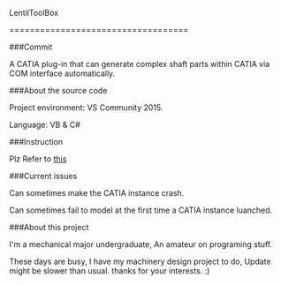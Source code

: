 LentilToolBox

===================================  

###Commit

A CATIA plug-in that can generate complex shaft parts within CATIA via COM interface automatically.

###About the source code

Project environment: VS Community 2015.

Language: VB & C#

###Instruction

Plz Refer to [this](https://github.com/Lentil1016/LTB/blob/master/v1.1/Instruction_v1.1_cn.pdf)

###Current issues

Can sometimes make the CATIA instance crash.

Can sometimes fail to model at the first time a CATIA instance luanched.

###About this project

I'm a mechanical major undergraduate, An amateur on programing stuff.<br /> 

These days are busy, I have my machinery design project to do, Update might be slower than usual.
thanks for your interests. :)
